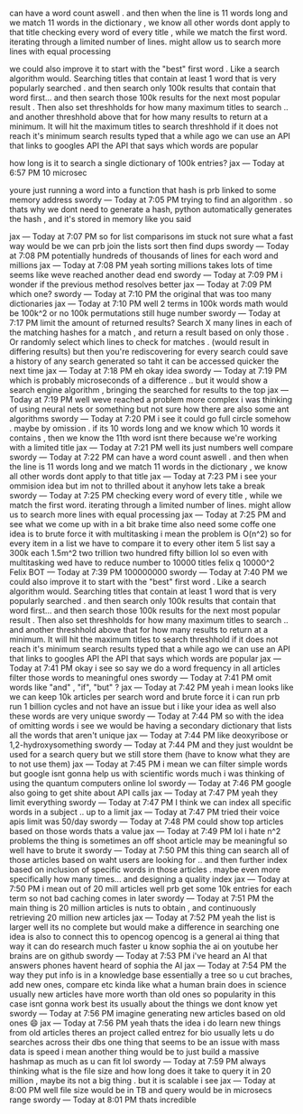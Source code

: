 can have a word count aswell . and then when the line is 11 words long and we match 11 words in the dictionary , we know all other words dont apply to that title
checking every word of every title , while we match the first word. iterating through a limited number of lines. might allow us to search more lines with equal processing


we could also improve it to start with the "best" first word . Like a search algorithm would.  Searching titles that contain at least 1 word that is very popularly searched . and then search only 100k results that contain that word first... and then search those 100k results for the next most popular result . Then also set threshholds for how many maximum titles to search .. and another threshhold above that for how many results to return at a minimum. It will hit the maximum titles to search threshhold if it does not reach it's minimum search results
typed that a while ago
we can use an API that links to googles API
the API that says which words are popular



how long is it to search a single dictionary of 100k entries?
jax — Today at 6:57 PM
10 microsec



youre just running a word into a function
that hash is prb linked to some memory address
swordy — Today at 7:05 PM
trying to find an algorithm .
so thats why we dont need to generate a hash, python automatically generates the hash , and it's stored in memory like you said



jax — Today at 7:07 PM
so for list comparisons
im stuck
not sure what a fast way would be
we can prb join the lists
sort
then find dups
swordy — Today at 7:08 PM
potentially hundreds of thousands of lines for each word
and millions
jax — Today at 7:08 PM
yeah
sorting millions takes lots of time
seems like weve reached another dead end
swordy — Today at 7:09 PM
i wonder if the previous method resolves better
jax — Today at 7:09 PM
which one?
swordy — Today at 7:10 PM
the original that was too many dictionaries
jax — Today at 7:10 PM
well 2 terms in 100k words
math would be 100k^2
or no 100k permutations
still huge number
swordy — Today at 7:17 PM
limit the amount of returned results? Search X many lines in each of the matching hashes for a match , and return a result based on only those . Or randomly select which lines to check for matches . (would result in differing results)
but then you're rediscovering for every search
could save a history of any search generated so taht it can be accessed quicker the next time
jax — Today at 7:18 PM
eh okay idea
swordy — Today at 7:19 PM
which is probably microseconds of a difference .. but it would show a search engine algorithm , bringing the searched for results to the top
jax — Today at 7:19 PM
well weve reached a problem more complex
i was thinking of using neural nets
or something
but not sure how
there are also some ant algorithms
swordy — Today at 7:20 PM
i see it could go full circle somehow . maybe by omission . if its 10 words long and we know which 10 words it contains , then we know the 11th word isnt there
because we're working with a limited title
jax — Today at 7:21 PM
well its just numbers well compare
swordy — Today at 7:22 PM
can have a word count aswell . and then when the line is 11 words long and we match 11 words in the dictionary , we know all other words dont apply to that title
jax — Today at 7:23 PM
i see your ommision idea
but im not to thrilled about it
anyhow lets take a break
swordy — Today at 7:25 PM
checking every word of every title , while we match the first word. iterating through a limited number of lines. might allow us to search more lines with equal processing
jax — Today at 7:25 PM
and see what we come up with in a bit
brake time
also need some coffe
one idea is to brute force it with multitasking
i mean the problem is O(n^2)
so for every item in a list we have to compare it to every other item
5 list say a 300k each
1.5m^2
two trillion two hundred fifty billion
lol
so even with multitasking wed have to reduce number to 10000 titles
felix q 10000^2
Felix
BOT
 — Today at 7:39 PM
100000000
swordy — Today at 7:40 PM
we could also improve it to start with the "best" first word . Like a search algorithm would.  Searching titles that contain at least 1 word that is very popularly searched . and then search only 100k results that contain that word first... and then search those 100k results for the next most popular result . Then also set threshholds for how many maximum titles to search .. and another threshhold above that for how many results to return at a minimum. It will hit the maximum titles to search threshhold if it does not reach it's minimum search results
typed that a while ago
we can use an API that links to googles API
the API that says which words are popular
jax — Today at 7:41 PM
okay i see
so say we do a word frequency in all articles
filter those words to meaningful ones
swordy — Today at 7:41 PM
omit words like "and" , "if", "but" ?
jax — Today at 7:42 PM
yeah
i mean looks like we can keep 10k articles per search word and brute force it
i can run prb run 1 billion cycles and not have an issue
but i like your idea as well
also these words are very unique
swordy — Today at 7:44 PM
so with the idea of omitting words i see we would be having a secondary dictionary that lists all the words that aren't unique
jax — Today at 7:44 PM
like deoxyribose
or 1,2-hydroxysomething
swordy — Today at 7:44 PM
and they just wouldnt be used for a search query
but we still store them
(have to know what they are to not use them)
jax — Today at 7:45 PM
i mean we can filter simple words
but google isnt gonna help us with scientific words much
i was thinking of using the quantum computers online
lol
swordy — Today at 7:46 PM
google also going to get shite about API calls
jax — Today at 7:47 PM
yeah they limit everything
swordy — Today at 7:47 PM
I think we can index all specific words in a subject .. up to a limit
jax — Today at 7:47 PM
tried their voice apis limit was 50/day
swordy — Today at 7:48 PM
could show top articles based on those words
thats a value
jax — Today at 7:49 PM
lol i hate n^2 problems
the thing is sometimes an off shoot article may be meaningful
so well have to brute it
swordy — Today at 7:50 PM
this thing can search all of those articles based on waht users are looking for .. and then further index based on inclusion of specific words in those articles .
maybe even more specifically how many times... and designing a quality index
jax — Today at 7:50 PM
i mean out of 20 mill articles well prb get some 10k entries for each term
so not bad
caching comes in later
swordy — Today at 7:51 PM
the main thing is 20 million articles is nuts to obtain , and continuously retrieving 20 million new articles
jax — Today at 7:52 PM
yeah the list is larger
well its no complete
but would make a difference in searching
one idea is also to connect this to opencog
opencog is a general ai thing
that way it can do research much faster
u know sophia the ai on youtube
her brains are on github
swordy — Today at 7:53 PM
i've heard an AI that answers phones
havent heard of sophia the AI
jax — Today at 7:54 PM
the way they put info is in a knowledge base
essentially a tree
so u cut braches, add new ones, compare etc
kinda like what a human brain does
in science usually new articles have more worth than old ones
so popularity in this case isnt gonna work best
its usually about the things we dont know yet
swordy — Today at 7:56 PM
imagine generating new articles based on old ones :smile:
jax — Today at 7:56 PM
yeah thats the idea
i do learn new things from old articles
theres an project called entrez for bio
usually lets u do searches across their dbs
one thing that seems to be an issue with mass data is speed
i mean another thing would be to just build a massive hashmap
as much as u can fit
lol
swordy — Today at 7:59 PM
always thinking what is the file size
and how long does it take to query it
in 20 million , maybe its not a big thing . but it is scalable i see
jax — Today at 8:00 PM
well file size would be in TB
and query would be in microsecs range
swordy — Today at 8:01 PM
thats incredible